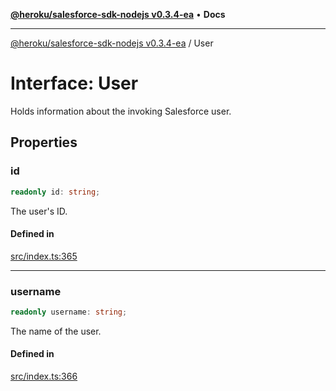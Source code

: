 [**@heroku/salesforce-sdk-nodejs v0.3.4-ea**](../README.md) • **Docs**

***

[@heroku/salesforce-sdk-nodejs v0.3.4-ea](../README.md) / User

# Interface: User

Holds information about the invoking Salesforce user.

## Properties

### id

```ts
readonly id: string;
```

The user's ID.

#### Defined in

[src/index.ts:365](https://github.com/cwallsfdc/salesforce-sdk-nodejs/blob/59161db9ea389cffac0d54282abb2c1e82011d42/src/index.ts#L365)

***

### username

```ts
readonly username: string;
```

The name of the user.

#### Defined in

[src/index.ts:366](https://github.com/cwallsfdc/salesforce-sdk-nodejs/blob/59161db9ea389cffac0d54282abb2c1e82011d42/src/index.ts#L366)
